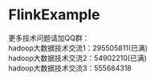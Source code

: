 # FlinkExample

更多技术问题请加QQ群： <br>
hadoop大数据技术交流1：295505811(已满) <br>
hadoop大数据技术交流2：54902210(已满) <br>
hadoop大数据技术交流3：555684318 <br>

